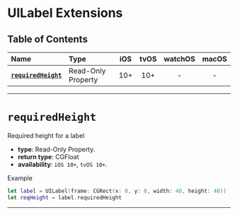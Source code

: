 # UILabel Extensions

## Table of Contents

| Name | Type | iOS | tvOS | watchOS | macOS |
|:--- | :--- | :---: | :---: | :---: | :---: |
| [**`requiredHeight`**](#requiredheight) | Read-Only Property | 10+ | 10+ | - | - |


---


# `requiredHeight`
Required height for a label

- **type**: Read-Only Property.
- **return type**: CGFloat
- **availability**: `iOS 10+`, `tvOS 10+`.


Example

```swift
let label = UILabel(frame: CGRect(x: 0, y: 0, width: 40, height: 40))
let reqHeight = label.requiredHeight
```

---
